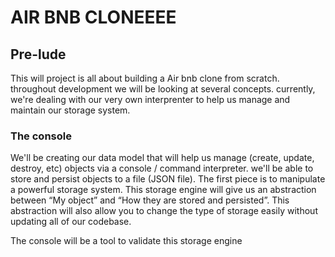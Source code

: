 # AIR BNB CLONEEEE

## Pre-lude

This will project is all about building a Air bnb clone from scratch.
throughout development we will be looking at several concepts. currently, we're dealing with our very own interprenter to help us manage and maintain our storage system.

### The console

We'll be creating our data model that will help us manage (create, update, destroy, etc) objects via a console / command interpreter.
we'll be able to store and persist objects to a file (JSON file).
The first piece is to manipulate a powerful storage system. This storage engine will give us an abstraction between “My object” and “How they are stored and persisted”.
This abstraction will also allow you to change the type of storage easily without updating all of our codebase.

The console will be a tool to validate this storage engine
